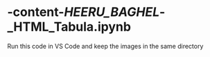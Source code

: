 # -content-_HEERU_BAGHEL_-_HTML_Tabula.ipynb
 Run this code in VS Code and keep the images in the same directory
